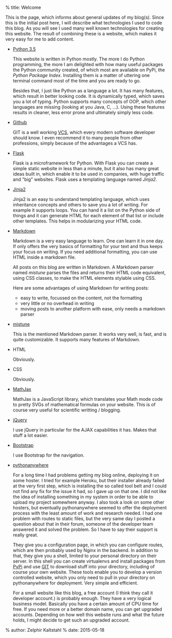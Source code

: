 % title: Welcome

This is the page, which informs about general updates of my blog(s). Since this is the initial post here, I will describe what technologies I used to code this blog. As you will see I used many well known technologies for creating this website. The result of combining these is a website, which makes it very easy for me to add content.

* [Python 3.5](https://www.python.org)

	This website is written in Python mostly. The more I do Python programming, the more I am delighted with how many useful packages the Python community created, of which most are available on PyPi, the _Python Package Index_. Installing them is a matter of uttering one terminal command most of the time and you are ready to go.

	Besides that, I just like Python as a language a lot. It has many features, which result in better looking code. It is dynamically typed, which saves you a lot of typing. Python supports many concepts of OOP, which other languages are missing (looking at you Java, C, …). Using these features results in cleaner, less error prone and ultimately simply less code.

	<!-- It is an interpreted language and usually does not use a JIT and thus its implementations are usually not the fastest among implementations of programming languages. However, did I mention the many beautiful libraries and packages? There is even a package called [numba](https://pypi.python.org/pypi/numba/), which gives you JIT for the price of adding one tiny annotation to your code. There have been [benchmarks](https://jakevdp.github.io/blog/2015/02/24/optimizing-python-with-numpy-and-numba/), which show numba's amazing speed. If you really need number crunching power, you should consider libraries like `numpy`, `scipy` and `numba`, instead of writing naive loops. In the cases where you do not need that kind of speed, plain Python code will make you happy. -->

* [Github](https://github.com/ZelphirKaltstahl)

	GIT is a well working [VCS](https://en.wikipedia.org/wiki/Version_control), which every modern software developer should know. I even recommend it to many people from other professions, simply because of the advantages a VCS has.

* [Flask](http://flask.pocoo.org)

	Flask is a microframework for Python. With Flask you can create a simple static website in less than a minute, but it also has many great ideas built in, which enable it to be used in companies, with huge traffic and "big" websites. Flask uses a templating language named _Jinja2_.

* [Jinja2](http://jinja.pocoo.org)

	Jinja2 is an easy to understand templating language, which uses inheritance concepts and others to save you a lot of writing. For example it supports loops. You can hand it a list on the Python side of things and it can generate HTML for each element of that list or include other templates. This helps in modularizing your HTML code.

* [Markdown](https://daringfireball.net/projects/markdown/)

	Markdown is a very easy language to learn. One can learn it in one day. If only offers the very basics of formatting for your text and thus keeps your focus on writing. If you need additional formatting, you can use HTML inside a markdown file.

	All posts on this blog are written in Markdown. A Markdown parser named _mistune_ parses the files and returns their HTML code equivalent, using CSS classes, to make the HTML elements stylable using CSS.

	Here are some advantages of using Markdown for writing posts:

	* easy to write, focussed on the content, not the formatting
	* very little or no overhead in writing
	* moving posts to another platform with ease, only needs a markdown parser

* [mistune](https://github.com/lepture/mistune)

	This is the mentioned Markdown parser. It works very well, is fast, and is quite customizable. It supports many features of Markdown.

* HTML

	Obviously.

* CSS

	Obviously.

* [MathJax](https://www.mathjax.org)

	MathJax is a JavaScript library, which translates your Math mode code to pretty SVGs of mathematical formulas on your website. This is of course very useful for scientific writting / blogging.

* [jQuery](http://jquery.com)

	I use jQuery in particular for the AJAX capabilities it has. Makes that stuff a lot easier.

* [Bootstrap](http://getbootstrap.com)

	I use Bootstrap for the navigation.

* [pythonanywhere](https://www.pythonanywhere.com)

	For a long time I had problems getting my blog online, deploying it on some hoster. I tried for example Heroku, but their installer already failed at the very first step, which is installing the so called tool belt and I could not find any fix for the issue it had, so I gave up on that one. I did not like the idea of installing something in my system in order to be able to upload my project somewhere anyway. I also took a look on some other hosters, but eventually pythonanywhere seemed to offer the deployment process with the least amount of work and research needed. I had one problem with routes to static files, but the very same day I posted a question about that in their forum, someone of the developer team answered it and solved the problem. So I have to say their support is really great.

	They give you a configuration page, in which you can configure routes, which are then probably used by Nginx in the backend. In addition to that, they give you a shell, limited to your personal directory on their server. In this shell you can create virtualenvs and install packages from [PyPi](https://pypi.python.org/pypi) and use [GIT](https://git-scm.com) to download stuff into your directory, including of course your own website. These tools enable you to develop a version controlled website, which you only need to pull in your directory on pythonanywhere for deployment. Very simple and efficient.

	For a small website like this blog, a free account (I think they call it developer account.) is probably enough. They have a very logical business model. Basically you have a certain amount of CPU time for free. If you need more or a better domain name, you can get upgraded accounts. Depending on how well this website runs and what the future holds, I might decide to get such an upgraded account.

% author: Zelphir Kaltstahl
% date: 2015-05-18
